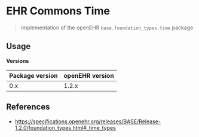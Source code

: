 # EHR Commons Time

> Implementation of the openEHR `base.foundation_types.time` package

## Usage

**Versions**

| **Package version** | **openEHR version** |
|---------------------|---------------------|
| 0.x                 | 1.2.x |

## References

- https://specifications.openehr.org/releases/BASE/Release-1.2.0/foundation_types.html#_time_types
